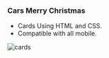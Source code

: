 ### Cars Merry Christmas 

- Cards Using HTML and CSS.
- Compatible with all mobile.



![cards](/preview.png)
